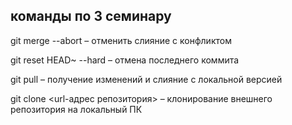 ## команды по 3 семинару

git merge --abort – отменить слияние с конфликтом

git reset HEAD~ --hard – отмена последнего коммита

git pull – получение изменений и слияние с локальной версией

git clone <url-адрес репозитория> – клонирование внешнего репозитория на  локальный ПК